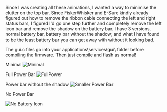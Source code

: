 Since I was creating all these animations, I wanted a way to minimise the clutter on the top bar.  Since FiskerWhisker and E-Sure kindly already figured out how to remove the ribbon cable connecting the left and right status bars, I figured I'd go one step further and completely remove the left icon bar and remove the shadow on the battery bar.  I have 3 versions, normal battery bar, battery bar without the shadow, and what I have found to be the least battery bar you can get away with without it looking bad.

The gui.c files go into your applications\services\gui\ folder before compiling the firmware.  Then just compile and flash as normal!

Minimal
![Minimal](https://user-images.githubusercontent.com/16942638/195594733-e62f21b5-dde7-4c56-b179-32f8b4274c37.png)

Full Power Bar
![FullPower](https://user-images.githubusercontent.com/16942638/195594748-4678e8ac-8794-42ab-b40a-5dafbd27582d.png)

Power bar without the shadow
![Smaller Power Bar](https://user-images.githubusercontent.com/16942638/195594821-1e749024-b4bd-487e-bccf-5b5c1991eff8.png)

No Power Bar

![No Battery Icon](https://user-images.githubusercontent.com/16942638/195629013-bfd2f688-689b-4c11-bc6f-df158b7bf5f7.png)
